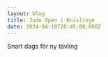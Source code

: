 ```yaml
---
layout: blog
title: Judo Open i Knislinge
date: 2024-04-18T20:45:00.000Z
---
```

Snart dags för ny tävling
